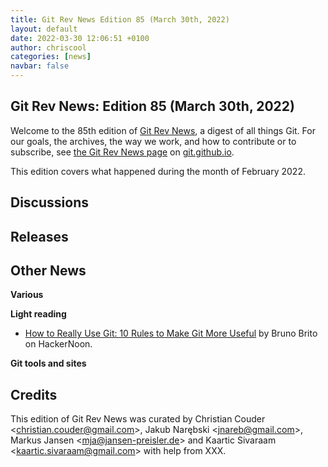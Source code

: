 ```yaml
---
title: Git Rev News Edition 85 (March 30th, 2022)
layout: default
date: 2022-03-30 12:06:51 +0100
author: chriscool
categories: [news]
navbar: false
---
```


## Git Rev News: Edition 85 (March 30th, 2022)

Welcome to the 85th edition of [Git Rev News](https://git.github.io/rev_news/rev_news/),
a digest of all things Git. For our goals, the archives, the way we work, and how to contribute or to
subscribe, see [the Git Rev News page](https://git.github.io/rev_news/rev_news/) on [git.github.io](http://git.github.io).

This edition covers what happened during the month of February 2022.

## Discussions

<!---
### General
-->

<!---
### Reviews
-->

<!---
### Support
-->

<!---
## Developer Spotlight:
-->

## Releases


## Other News

__Various__


__Light reading__
- [How to Really Use Git: 10 Rules to Make Git More Useful](https://hackernoon.com/how-to-really-use-git-10-rules-to-make-git-more-useful) by Bruno Brito on HackerNoon.

__Git tools and sites__


## Credits

This edition of Git Rev News was curated by
Christian Couder &lt;<christian.couder@gmail.com>&gt;,
Jakub Narębski &lt;<jnareb@gmail.com>&gt;,
Markus Jansen &lt;<mja@jansen-preisler.de>&gt; and
Kaartic Sivaraam &lt;<kaartic.sivaraam@gmail.com>&gt;
with help from XXX.
